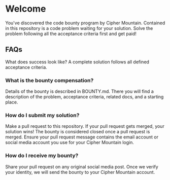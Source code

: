 # Welcome
You've discovered the code bounty program by Cipher Mountain. Contained in this repository is a code problem waiting for your solution. Solve the problem following all the acceptance criteria first and get paid!

## FAQs
What does success look like?
A complete solution follows all defined acceptance criteria.

### What is the bounty compensation?
Details of the bounty is described in BOUNTY.md. There you will find a description of the problem, acceptance criteria, related docs, and a starting place.

### How do I submit my solution?
Make a pull request to this repository. If your pull request gets merged, your solution wins! The bounty is considered closed once a pull request is merged. Ensure your pull request message contains the email account or social media account you use for your Cipher Mountain login.

### How do I receive my bounty?
Share your pull request on any original social media post. Once we verify your identity, we will send the bounty to your Cipher Mountain account.
